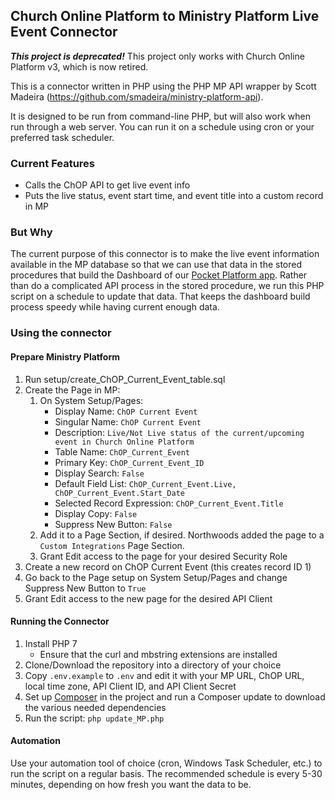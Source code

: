 ## Church Online Platform to Ministry Platform Live Event Connector

***This project is deprecated!*** This project only works with Church Online Platform v3, which is now retired.

This is a connector written in PHP using the PHP MP API wrapper by Scott Madeira (https://github.com/smadeira/ministry-platform-api).

It is designed to be run from command-line PHP, but will also work when run through a web server. You can run it on a schedule using cron or your preferred task scheduler.

### Current Features
*  Calls the ChOP API to get live event info
*  Puts the live status, event start time, and event title into a custom record in MP

### But Why
The current purpose of this connector is to make the live event information available in the MP database so that we can use that data in the stored procedures that build the Dashboard of our [Pocket Platform app](https://pocketplatform.io). Rather than do a complicated API process in the stored procedure, we run this PHP script on a schedule to update that data. That keeps the dashboard build process speedy while having current enough data.

### Using the connector
#### Prepare Ministry Platform
1.  Run setup/create_ChOP_Current_Event_table.sql
2.  Create the Page in MP:
    1.  On System Setup/Pages:
	    *  Display Name: `ChOP Current Event`
		*  Singular Name: `ChOP Current Event`
		*  Description: `Live/Not Live status of the current/upcoming event in Church Online Platform`
		*  Table Name: `ChOP_Current_Event`
		*  Primary Key: `ChOP_Current_Event_ID`
		*  Display Search: `False`
		*  Default Field List: `ChOP_Current_Event.Live, ChOP_Current_Event.Start_Date`
		*  Selected Record Expression: `ChOP_Current_Event.Title`
		*  Display Copy: `False`
		*  Suppress New Button: `False`
	2.  Add it to a Page Section, if desired. Northwoods added the page to a `Custom Integrations` Page Section.
	3.  Grant Edit access to the page for your desired Security Role
3.  Create a new record on ChOP Current Event (this creates record ID 1)
4.  Go back to the Page setup on System Setup/Pages and change Suppress New Button to `True`
5.  Grant Edit access to the new page for the desired API Client

#### Running the Connector
1.  Install PHP 7
    *  Ensure that the curl and mbstring extensions are installed
2.  Clone/Download the repository into a directory of your choice
3.  Copy `.env.example` to `.env` and edit it with your MP URL, ChOP URL, local time zone, API Client ID, and API Client Secret
4.  Set up [Composer](https://getcomposer.org/download/) in the project and run a Composer update to download the various needed dependencies
5.  Run the script: `php update_MP.php`

#### Automation
Use your automation tool of choice (cron, Windows Task Scheduler, etc.) to run the script on a regular basis. The recommended schedule is every 5-30 minutes, depending on how fresh you want the data to be.
